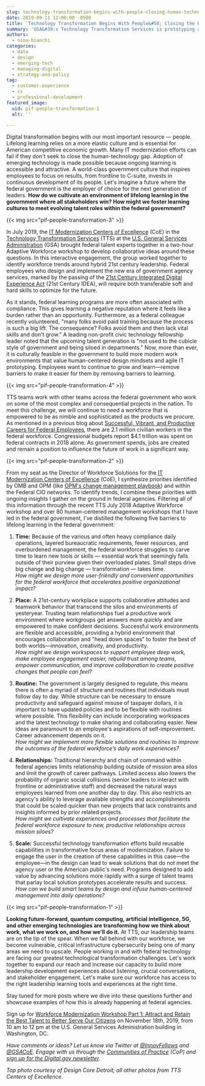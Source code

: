 ```yaml
---
slug: technology-transformation-begins-with-people-closing-human-technology-gap
date: 2019-09-11 12:00:00 -0500
title: 'Technology Transformation Begins With People&#58; Closing the Human-Technology Gap'
summary: 'GSA&#39;s Technology Transformation Services is prototyping a human-centered approach to cultivating an environment of lifelong learning to attract and retain the best talent to serve our citizens&#46;'
authors:
  - nina-bianchi
categories:
  - data
  - design
  - emerging-tech
  - managing-digital
  - strategy-and-policy
tag:
  - customer-experience
  - cx
  - professional-development
featured_image:
  uid: pif-people-transformation-1
  alt: ''

---
```


Digital transformation begins with our most important resource — people. Lifelong learning relies on a more elastic culture and is essential for American competitive economic growth. Many IT modernization efforts can fail if they don&#39;t seek to close the human-technology gap. Adoption of emerging technology is made possible because ongoing learning is accessible and attractive. A world-class government culture that inspires employees to focus on results, from frontline to C-suite, invests in continuous development of its people. Let&#39;s imagine a future where the federal government is the employer of choice for the next generation of leaders. **How do we cultivate an environment of lifelong learning in the government where all stakeholders win? How might we foster learning cultures to meet evolving talent roles within the federal government?** 

{{< img src="pif-people-transformation-3" >}}

In July 2019, the [IT Modernization Centers of Excellence](https://coe.gsa.gov) (CoE) in the [Technology Transformation Services](https://www.gsa.gov/tts) (TTS) at the [U.S. General Services Administration](https://www.gsa.gov) (GSA) brought federal talent experts together in a two-hour Adaptive Workforce workshop to develop collaborative ideas around these questions. In this interactive engagement, the group worked together to identify workforce trends around hybrid 21st century leadership. Federal employees who design and implement the new era of government agency services, marked by the passing of the [21st Century Integrated Digital Experience Act](https://www.congress.gov/bill/115th-congress/house-bill/5759/text) (21st Century IDEA), will require both transferable soft and hard skills to optimize for the future.

As it stands, federal learning programs are more often associated with compliance. This gives learning a negative reputation where it feels like a burden rather than an opportunity. Furthermore, as a federal colleague recently volunteered, &quot;many folks avoid paid training because the process is such a big lift. The consequence? Folks avoid them and then lack vital skills and don&#39;t grow.&quot; A leading non-profit civic technology fellowship leader noted that the upcoming talent generation is &quot;not used to the cubicle style of government and being siloed in departments.&quot; Now, more than ever, it is culturally feasible in the government to build more modern work environments that value human-centered design mindsets and agile IT prototyping. Employees want to continue to grow and learn—remove barriers to make it easier for them by removing barriers to learning.

{{< img src="pif-people-transformation-4" >}}

TTS teams work with other teams across the federal government who work on some of the most complex and consequential projects in the nation. To meet this challenge, we will continue to need a workforce that is empowered to be as nimble and sophisticated as the products we procure. As mentioned in a previous blog about [Successful, Vibrant, and Productive Careers for Federal Employees](https://digital.gov/2019/08/05/a-successful-vibrant-productive-career-for-federal-employees/), there are 2.1 million civilian workers in the federal workforce. Congressional budgets report $4.1 trillion was spent on federal contracts in 2018 alone. As government spends, jobs are created and remain a position to influence the future of work in a significant way.

{{< img src="pif-people-transformation-2" >}}

From my seat as the Director of Workforce Solutions for the [IT Modernization Centers of Excellence](https://coe.gsa.gov) (CoE), I synthesize priorities identified by OMB and OPM (like [OPM&#39;s change management playbook](https://www.opm.gov/policy-data-oversight/workforce-restructuring/reshaping/accelerating-the-gears-of-transformation/guidance-for-change-management-in-the-federal-workforce.pdf)) and within the Federal CIO networks. To identify trends, I combine these priorities with ongoing insights I gather on the ground in federal agencies. Filtering all of this information through the recent TTS July 2018 Adaptive Workforce workshop and over 80 human-centered management workshops that I have led in the federal government, I&#39;ve distilled the following five barriers to lifelong learning in the federal government:

1. **Time:** Because of the various and often heavy compliance daily operations, layered bureaucratic requirements, fewer resources, and overburdened management, the federal workforce struggles to carve time to learn new tools or skills — essential work that seemingly falls outside of their purview given their overloaded plates. Small steps drive big change and big change — transformation — takes time. <br />_How might we design more user-friendly and convenient opportunities for the federal workforce that accelerates positive organizational impact?_

2. **Place:** A 21st-century workplace supports collaborative attitudes and teamwork behavior that transcend the silos and environments of yesteryear. Trusting team relationships fuel a productive work environment where workgroups get answers more quickly and are empowered to make confident decisions. Successful work environments are flexible and accessible, providing a hybrid environment that encourages collaboration and &quot;head down spaces&quot; to foster the best of both worlds—innovation, creativity, and productivity. <br />_How might we design workspaces to support employee deep work, make employee engagement easier, rebuild trust among teams, empower communication, and improve collaboration to create positive changes that people can feel?_

3. **Routine:** The government is largely designed to regulate, this means there is often a myriad of structure and routines that individuals must follow day to day. While structure can be necessary to ensure productivity and safeguard against misuse of taxpayer dollars, it is important to have updated policies and to be flexible with routines where possible. This flexibility can include incorporating workspaces and the latest technology to make sharing and collaborating easier. New ideas are paramount to an employee's aspirations of self-improvement. Career advancement depends on it. <br />_How might we implement more flexible solutions and routines to improve the outcomes of the federal workforce’s daily work experiences?_ 

4. **Relationships:** Traditional hierarchy and chain of command within federal agencies limits relationship building outside of mission area silos and limit the growth of career pathways. Limited access also lowers the probability of organic social collisions (senior leaders to interact with frontline or administrative staff) and decreased the natural ways employees learned from one another day to day. This also restricts an agency&#39;s ability to leverage available strengths and accomplishments that could be scaled quicker than new projects that lack constraints and insights informed by prior related projects. <br />_How might we cultivate experiences and processes that facilitate the federal workforce exposure to new, productive relationships across mission siloes?_

5. **Scale:** Successful technology transformation efforts build reusable capabilities in transformative focus areas of modernization. Failure to engage the user in the creation of these capabilities in this case&mdash;the employee&mdash;in the design can lead to weak solutions that do not meet the agency user or the American public&#39;s need. Programs designed to add value by advancing solutions more rapidly with a surge of talent teams that parlay local solution prototypes accelerate results and success. <br />_How can we build smart teams by design and infuse human-centered management into daily operations?_

{{< img src="pif-people-transformation-1" >}}

**Looking future-forward, quantum computing, artificial intelligence, 5G, and other emerging technologies are transforming how we think about work, what we work on, and how we&#39;ll do it.** At TTS, our leadership teams are on the tip of the spear. When we fall behind with our workforce, we become vulnerable, critical infrastructure cybersecurity being one of many areas we need to upscale. People working in and with federal technology are facing our greatest technological transformation challenges. Let&#39;s work together to expand our reach and increase our capacity to build more leadership development experiences about listening, crucial conversations, and stakeholder engagement. Let&#39;s make sure our workforce has access to the right leadership learning tools and experiences at the right time.

Stay tuned for more posts where we dive into these questions further and showcase examples of how this is already happening at federal agencies.

Sign up for [Workforce Modernization Workshop Part 1: Attract and Retain the Best Talent to Better Serve Our Citizens](https://digital.gov/event/2019/11/18/workforce-modernization-workshop-part-1-attract-retain-best-talent-better-serve-our-citizens/) on November 18th, 2019, from 10 am to 12 pm at the U.S. General Services Administration building in Washington, DC.

_Have comments or ideas? Let us know via Twitter at_ [_@InnovFellows_](https://twitter.com/InnovFellows) _and_ [_@GSACoE_](https://twitter.com/GSACoE)_. Engage with us through the_ [_Communities of Practice_](https://digital.gov/communities/) _(CoP) and_ [_sign up for the Digital.gov newsletter_](https://connect.digitalgov.gov/subscribe)_._

_Top photo courtesy of Design Core Detroit; all other photos from TTS Centers of Excellence._
